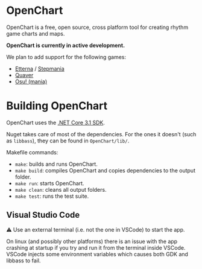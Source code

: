 # OpenChart

OpenChart is a free, open source, cross platform tool for creating rhythm game charts and maps.

**OpenChart is currently in active development.**

We plan to add support for the following games:

- [Etterna](https://etternaonline.com/) / [Stepmania](https://www.stepmania.com/)
- [Quaver](https://quavergame.com/)
- [Osu! (mania)](https://osu.ppy.sh/)

# Building OpenChart

OpenChart uses the [.NET Core 3.1 SDK](https://dotnet.microsoft.com/download/dotnet-core/3.1).

Nuget takes care of most of the dependencies. For the ones it doesn't (such as `libbass`), they can be found in `OpenChart/lib/`.

Makefile commands:

- `make`: builds and runs OpenChart.
- `make build`: compiles OpenChart and copies dependencies to the output folder.
- `make run`: starts OpenChart.
- `make clean`: cleans all output folders.
- `make test`: runs the test suite.

## Visual Studio Code

⚠️ Use an external terminal (i.e. not the one in VSCode) to start the app.

On linux (and possibly other platforms) there is an issue with the app crashing at startup if you try and run it from the terminal inside VSCode. VSCode injects some environment variables which causes both GDK and libbass to fail.
